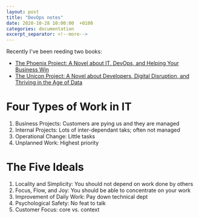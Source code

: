 ```yaml
---
layout: post
title: "DevOps notes"
date: 2020-10-28 10:00:00  +0100
categories: documentation
excerpt_separator: <!--more-->
---
```


Recently I've been reeding two books:
* [The Phoenix Project: A Novel about IT, DevOps, and Helping Your Business Win](https://itrevolution.com/the-phoenix-project/)
* [The Unicon Project: A Novel about Developers, Digital Disruption, and Thriving in the Age of Data](https://itrevolution.com/the-unicorn-project/)

<!--more-->

# Four Types of Work in IT

1. Business Projects: Customers are pying us and they are managed
2. Internal Projects: Lots of inter-dependant taks; often not managed
3. Operational Change: Little tasks
4. Unplanned Work: Highest priority

# The Five Ideals

1. Locality and Simplicity: You should not depend on work done by others
2. Focus, Flow, and Joy: You should be able to concentrate on your work
3. Improvement of Daily Work: Pay down technical dept
4. Psychological Safety: No feat to talk
5. Customer Focus: core vs. context
